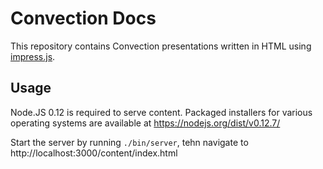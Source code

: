 Convection Docs
===============

This repository contains Convection presentations written in HTML using [impress.js](https://impress.github.io/impress.js).

## Usage

Node.JS 0.12 is required to serve content. Packaged installers for various operating systems are available at https://nodejs.org/dist/v0.12.7/

Start the server by running `./bin/server`, tehn navigate to http://localhost:3000/content/index.html
